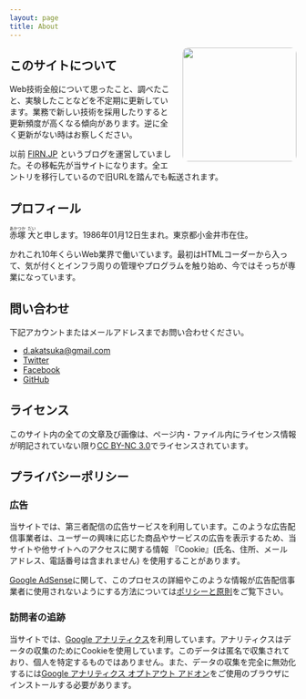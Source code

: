 ```yaml
---
layout: page
title: About
---
```


<img src="/images/ogp.png" style="float: right; margin-left: 20px; border-radius: 10px;" width="200" height="200">

## このサイトについて

Web技術全般について思ったこと、調べたこと、実験したことなどを不定期に更新しています。業務で新しい技術を採用したりすると更新頻度が高くなる傾向があります。逆に全く更新がない時はお察しください。

以前 [FIRN.JP](http://firn.jp/) というブログを運営していました。その移転先が当サイトになります。全エントリを移行しているので旧URLを踏んでも転送されます。

## プロフィール

<ruby>赤塚<rt>あかつか</rt></ruby> <ruby>大<rt>だい</rt></ruby>と申します。1986年01月12日生まれ。東京都小金井市在住。

かれこれ10年くらいWeb業界で働いています。最初はHTMLコーダーから入って、気が付くとインフラ周りの管理やプログラムを触り始め、今ではそっちが専業になっています。

## 問い合わせ


下記アカウントまたはメールアドレスまでお問い合わせください。

* [d.akatsuka@gmail.com](mailto:d.akatsuka@gmail.com)
* [Twitter](http://twitter.com/d_akatsuka)
* [Facebook](http://facebook.com/dai.akatsuka)
* [GitHub](http://github.com/dakatsuka)

## ライセンス

このサイト内の全ての文章及び画像は、ページ内・ファイル内にライセンス情報が明記されていない限り[CC BY-NC 3.0](http://creativecommons.org/licenses/by-nc/3.0/deed.ja)でライセンスされています。

## プライバシーポリシー

### 広告

当サイトでは、第三者配信の広告サービスを利用しています。このような広告配信事業者は、ユーザーの興味に応じた商品やサービスの広告を表示するため、当サイトや他サイトへのアクセスに関する情報 『Cookie』(氏名、住所、メール アドレス、電話番号は含まれません) を使用することがあります。

[Google AdSense](https://www.google.co.jp/adsense)に関して、このプロセスの詳細やこのような情報が広告配信事業者に使用されないようにする方法については[ポリシーと原則](http://www.google.co.jp/policies/technologies/ads/)をご覧下さい。

### 訪問者の追跡

当サイトでは、[Google アナリティクス](http://www.google.com/analytics/)を利用しています。アナリティクスはデータの収集のためにCookieを使用しています。このデータは匿名で収集されており、個人を特定するものではありません。また、データの収集を完全に無効化するには[Google アナリティクス オプトアウト アドオン](https://tools.google.com/dlpage/gaoptout)をご使用のブラウザにインストールする必要があります。

